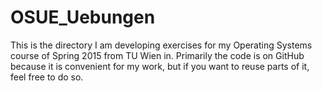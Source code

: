 # OSUE_Uebungen
This is the directory I am developing exercises for my Operating Systems course of Spring 2015 from TU Wien in.
Primarily the code is on GitHub because it is convenient for my work, but if you want to reuse parts of it, feel free to do so.
